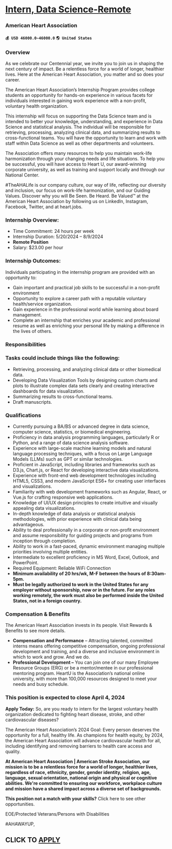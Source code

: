 # [Intern, Data Science-Remote](https://www.remotewlb.com/apply/intern-data-science-remote)  
### American Heart Association  
#### `💰 USD 46000.0~46000.0` `🌎 United States`  

### Overview

As we celebrate our Centennial year, we invite you to join us in shaping the next century of impact. Be a relentless force for a world of longer, healthier lives. Here at the American Heart Association, you matter and so does your career.

The American Heart Association’s Internship Program provides college students an opportunity for hands-on experience in various facets for individuals interested in gaining work experience with a non-profit, voluntary health organization.

This internship will focus on supporting the Data Science team and is intended to better your knowledge, understanding, and experience in Data Science and statistical analysis. The individual will be responsible for retrieving, processing, analyzing clinical data, and summarizing results to cross-functional teams. You will have the opportunity to learn and work with staff within Data Science as well as other departments and volunteers.

The Association offers many resources to help you maintain work-life harmonization through your changing needs and life situations. To help you be successful, you will have access to Heart U, our award-winning corporate university, as well as training and support locally and through our National Center.

#TheAHALife is our company culture, our way of life, reflecting our diversity and inclusion, our focus on work-life harmonization, and our Guiding Values. Discover why you will Be Seen. Be Heard. Be Valued™ at the American Heart Association by following us on LinkedIn, Instagram, Facebook, Twitter, and at heart.jobs.

### Internship Overview:

  * Time Commitment: 24 hours per week
  * Internship Duration: 5/20/2024 – 8/9/2024
  *  **Remote Position**
  * Salary: $23.00 per hour

### Internship Outcomes:

Individuals participating in the internship program are provided with an opportunity to:

  * Gain important and practical job skills to be successful in a non-profit environment
  * Opportunity to explore a career path with a reputable voluntary health/service organization.
  * Gain experience in the professional world while learning about board management.
  * Complete an internship that enriches your academic and professional resume as well as enriching your personal life by making a difference in the lives of others.

### Responsibilities

### Tasks could include things like the following:

  * Retrieving, processing, and analyzing clinical data or other biomedical data.
  * Developing Data Visualization Tools by designing custom charts and plots to illustrate complex data sets clearly and creating interactive dashboards for data visualization.
  * Summarizing results to cross-functional teams.
  * Draft manuscripts.

### Qualifications

  * Currently pursuing a BA/BS or advanced degree in data science, computer science, statistics, or biomedical engineering. 
  * Proficiency in data analysis programming languages, particularly R or Python, and a range of data science analysis software.
  * Experience with large-scale machine learning models and natural language processing techniques, with a focus on Large Language Models (LLMs) such as GPT or similar technologies.
  * Proficient in JavaScript, including libraries and frameworks such as D3.js, Chart.js, or React for developing interactive data visualizations.
  * Experience with front-end web development technologies including HTML5, CSS3, and modern JavaScript ES6+ for creating user interfaces and visualizations.
  * Familiarity with web development frameworks such as Angular, React, or Vue.js for crafting responsive web applications.
  * Knowledge of UI/UX design principles to create intuitive and visually appealing data visualizations.
  * In-depth knowledge of data analysis or statistical analysis methodologies, with prior experience with clinical data being advantageous. 
  * Ability to deal professionally in a corporate or non-profit environment and assume responsibility for guiding projects and programs from inception through completion.
  * Ability to work in a fast-paced, dynamic environment managing multiple priorities involving multiple entities.
  * Intermediate to excellent proficiency in MS Word, Excel, Outlook, and PowerPoint.
  * Required Equipment: Reliable WiFi Connection
  *  **Minimum availability of 20 hrs/wk, M-F between the hours of 8:30am-5pm.**
  *  **Must be legally authorized to work in the United States for any employer without sponsorship, now or in the future. For any roles working remotely, the work must also be performed inside the United States, not in a foreign country.**

### Compensation & Benefits

The American Heart Association invests in its people. Visit Rewards & Benefits to see more details.

  *  **Compensation and Performance** – Attracting talented, committed interns means offering competitive compensation, ongoing professional development and training, and a diverse and inclusive environment in which to work and grow. And we do.
  *  **Professional Development –** You can join one of our many Employee Resource Groups (ERG) or be a mentor/mentee in our professional mentoring program. HeartU is the Association’s national online university, with more than 100,000 resources designed to meet your needs and busy schedule.

### This position is expected to close April 4, 2024

 **Apply Today:** So, are you ready to intern for the largest voluntary health organization dedicated to fighting heart disease, stroke, and other cardiovascular diseases?

The American Heart Association’s 2024 Goal: Every person deserves the opportunity for a full, healthy life. As champions for health equity, by 2024, the American Heart Association will advance cardiovascular health for all, including identifying and removing barriers to health care access and quality.

 **At American Heart Association | American Stroke Association, our mission is to be a relentless force for a world of longer, healthier lives, regardless of race, ethnicity, gender, gender identity, religion, age, language, sexual orientation, national origin and physical or cognitive abilities. We're committed to ensuring our workforce, workplace culture and mission have a shared impact across a diverse set of backgrounds.**

 **This position not a match with your skills?** Click here to see other opportunities.

EOE/Protected Veterans/Persons with Disabilities

#AHAWAYUP,  
## CLICK TO [APPLY](https://www.remotewlb.com/apply/intern-data-science-remote)

